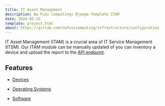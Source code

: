 ```yaml
---
title: IT Asset Management
description: No Fuss Computings Django Template ITAM
date: 2024-05-15
template: project.html
about: https://gitlab.com/nofusscomputing/infrastructure/configuration-management/django_app
---
```


IT Asset Management (ITAM) is a crucial area of IT Service Management (ITSM). Our ITAM module can be manually updated of you can inventory a device and upload the report to the [API endpoint](../api.md#inventory-endpoint).


## Features

- [Devices](device.md)

- [Operating Systems](operating_system.md)

- [Software](software.md)

